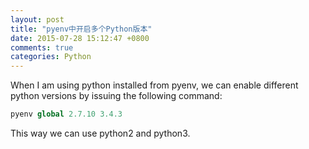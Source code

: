 ```yaml
---
layout: post
title: "pyenv中开启多个Python版本"
date: 2015-07-28 15:12:47 +0800
comments: true
categories: Python
---
```

When I am using python installed from pyenv, we can enable different python versions by issuing the following command:

```python
pyenv global 2.7.10 3.4.3
```

This way we can use python2 and python3.

